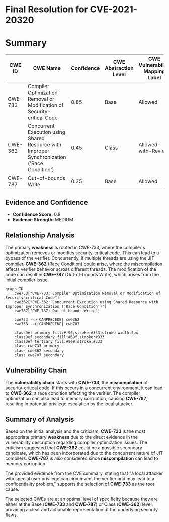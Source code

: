 # Final Resolution for CVE-2021-20320

# Summary
| CWE ID | CWE Name | Confidence | CWE Abstraction Level | CWE Vulnerability Mapping Label | CWE-Vulnerability Mapping Notes |
|---|---|---|---|---|---|
| CWE-733 | Compiler Optimization Removal or Modification of Security-critical Code | 0.85 | Base | Allowed | Primary CWE |
| CWE-362 | Concurrent Execution using Shared Resource with Improper Synchronization ('Race Condition') | 0.45 | Class | Allowed-with-Review | Secondary Candidate |
| CWE-787 | Out-of-bounds Write | 0.35 | Base | Allowed | Secondary Candidate |

## Evidence and Confidence

*   **Confidence Score:** 0.8
*   **Evidence Strength:** MEDIUM

## Relationship Analysis
The primary **weakness** is rooted in CWE-733, where the compiler's optimization removes or modifies security-critical code. This can lead to a bypass of the verifier. Concurrently, if multiple threads are using the JIT compiler, **CWE-362** (Race Condition) could arise, where the miscompilation affects verifier behavior across different threads. The modification of the code can result in **CWE-787** (Out-of-bounds Write), which arises from the initial compiler issue.

```mermaid
graph TD
    cwe733["CWE-733: Compiler Optimization Removal or Modification of Security-critical Code"]
    cwe362["CWE-362: Concurrent Execution using Shared Resource with Improper Synchronization ('Race Condition')"]
    cwe787["CWE-787: Out-of-bounds Write"]
    
    cwe733 -->|CANPRECEDE| cwe362
    cwe733 -->|CANPRECEDE| cwe787

    classDef primary fill:#f96,stroke:#333,stroke-width:2px
    classDef secondary fill:#69f,stroke:#333
    classDef tertiary fill:#9e9,stroke:#333
    class cwe733 primary
    class cwe362 secondary
    class cwe787 secondary
```

## Vulnerability Chain
The **vulnerability chain** starts with **CWE-733**, the **miscompilation** of security-critical code. If this occurs in a concurrent environment, it can lead to **CWE-362**, a race condition affecting the verifier. The compiler optimization can also lead to memory corruption, causing **CWE-787**, resulting in potential privilege escalation by the local attacker.

## Summary of Analysis
Based on the initial analysis and the criticism, **CWE-733** is the most appropriate primary **weakness** due to the direct evidence in the vulnerability description regarding compiler optimization issues. The criticism suggested that **CWE-362** could be a possible secondary candidate, which has been incorporated due to the concurrent nature of JIT compilers. **CWE-787** is also considered since **miscompilation** can lead to memory corruption.

The provided evidence from the CVE summary, stating that "a local attacker with special user privilege can circumvent the verifier and may lead to a confidentiality problem," supports the selection of **CWE-733** as the root cause.

The selected CWEs are at an optimal level of specificity because they are either at the Base (**CWE-733** and **CWE-787**) or Class (**CWE-362**) level, providing a clear and actionable representation of the underlying security flaws.